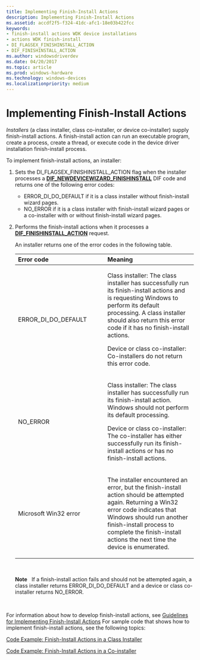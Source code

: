 ```yaml
---
title: Implementing Finish-Install Actions
description: Implementing Finish-Install Actions
ms.assetid: accdf2f5-f324-41dc-afc1-18e03b422fcc
keywords:
- finish-install actions WDK device installations
- actions WDK finish-install
- DI_FLAGSEX_FINISHINSTALL_ACTION
- DIF_FINISHINSTALL_ACTION
ms.author: windowsdriverdev
ms.date: 04/20/2017
ms.topic: article
ms.prod: windows-hardware
ms.technology: windows-devices
ms.localizationpriority: medium
---
```


# Implementing Finish-Install Actions


*Installers* (a class installer, class co-installer, or device co-installer) supply finish-install actions. A finish-install action can run an executable program, create a process, create a thread, or execute code in the device driver installation finish-install process.

To implement finish-install actions, an installer:

1.  Sets the DI_FLAGSEX_FINISHINSTALL_ACTION flag when the installer processes a [**DIF_NEWDEVICEWIZARD_FINISHINSTALL**](https://msdn.microsoft.com/library/windows/hardware/ff543702) DIF code and returns one of the following error codes:
    -   ERROR_DI_DO_DEFAULT if it is a class installer without finish-install wizard pages.
    -   NO_ERROR if it is a class installer with finish-install wizard pages or a co-installer with or without finish-install wizard pages.

2.  Performs the finish-install actions when it processes a [**DIF_FINISHINSTALL_ACTION**](https://msdn.microsoft.com/library/windows/hardware/ff543684) request.

    An installer returns one of the error codes in the following table.

    <table>
    <colgroup>
    <col width="50%" />
    <col width="50%" />
    </colgroup>
    <thead>
    <tr class="header">
    <th align="left">Error code</th>
    <th align="left">Meaning</th>
    </tr>
    </thead>
    <tbody>
    <tr class="odd">
    <td align="left"><p>ERROR_DI_DO_DEFAULT</p></td>
    <td align="left"><p>Class installer: The class installer has successfully run its finish-install actions and is requesting Windows to perform its default processing. A class installer should also return this error code if it has no finish-install actions.</p>
    <p>Device or class co-installer: Co-installers do not return this error code.</p></td>
    </tr>
    <tr class="even">
    <td align="left"><p>NO_ERROR</p></td>
    <td align="left"><p>Class installer: The class installer has successfully run its finish-install action. Windows should not perform its default processing.</p>
    <p>Device or class co-installer: The co-installer has either successfully run its finish-install actions or has no finish-install actions.</p></td>
    </tr>
    <tr class="odd">
    <td align="left"><p>Microsoft Win32 error</p></td>
    <td align="left"><p>The installer encountered an error, but the finish-install action should be attempted again. Returning a Win32 error code indicates that Windows should run another finish-install process to complete the finish-install actions the next time the device is enumerated.</p></td>
    </tr>
    </tbody>
    </table>

     

    **Note**   If a finish-install action fails and should not be attempted again, a class installer returns ERROR_DI_DO_DEFAULT and a device or class co-installer returns NO_ERROR.

     

For information about how to develop finish-install actions, see [Guidelines for Implementing Finish-Install Actions](guidelines-for-implementing-finish-install-actions.md) For sample code that shows how to implement finish-install actions, see the following topics:

[Code Example: Finish-Install Actions in a Class Installer](code-example--finish-install-actions-in-a-class-installer.md)

[Code Example: Finish-Install Actions in a Co-installer](code-example--finish-install-actions-in-a-co-installer.md)

 

 





